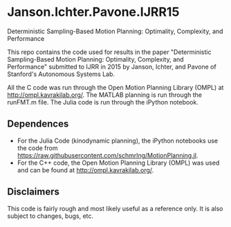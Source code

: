 # Janson.Ichter.Pavone.IJRR15
Deterministic Sampling-Based Motion Planning: Optimality, Complexity, and Performance

This repo contains the code used for results in the paper "Deterministic Sampling-Based Motion Planning: Optimality, Complexity, and Performance" submitted to IJRR in 2015 by Janson, Ichter, and Pavone of Stanford's Autonomous Systems Lab.

All the C code was run through the Open Motion Planning Library (OMPL) at http://ompl.kavrakilab.org/. The MATLAB planning is run through the runFMT.m file. The Julia code is run through the iPython notebook.

## Dependences
- For the Julia Code (kinodynamic planning), the iPython notebooks use the code from https://raw.githubusercontent.com/schmrlng/MotionPlanning.jl.
- For the C++ code, the Open Motion Planning Library (OMPL) was used and can be found at http://ompl.kavrakilab.org/.

## Disclaimers
This code is fairly rough and most likely useful as a reference only. It is also subject to changes, bugs, etc. 
